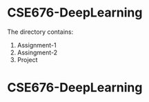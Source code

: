 # CSE676-DeepLearning

The directory contains:

1. Assignment-1
2. Assingment-2
3. Project 
# CSE676-DeepLearning
